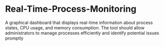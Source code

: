 # Real-Time-Process-Monitoring
A graphical dashboard that displays real-time information about  process states, CPU usage, and memory consumption. The tool should allow  administrators to manage processes efficiently and identify potential issues promptly
